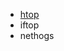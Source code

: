 * [htop](https://www.deonsworld.co.za/2012/12/20/understanding-and-using-htop-monitor-system-resources/)
* iftop
* nethogs
